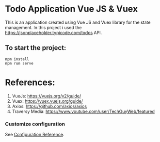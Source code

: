 # Todo Application Vue JS & Vuex

This is an application created using Vue JS and Vuex library for the state management. 
In this project i used the https://jsonplaceholder.typicode.com/todos API.

## To start the project:
```
npm install
npm run serve
```
# References:
1. VueJs: https://vuejs.org/v2/guide/
2. Vuex: https://vuex.vuejs.org/guide/
3. Axios: https://github.com/axios/axios
4. Traversy Media: https://www.youtube.com/user/TechGuyWeb/featured


### Customize configuration
See [Configuration Reference](https://cli.vuejs.org/config/).
